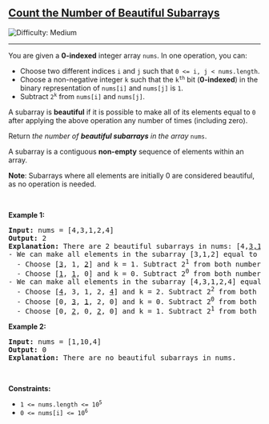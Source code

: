 <h2><a href="https://leetcode.com/problems/count-the-number-of-beautiful-subarrays">Count the Number of Beautiful Subarrays</a></h2> <img src='https://img.shields.io/badge/Difficulty-Medium-orange' alt='Difficulty: Medium' /><hr><p>You are given a <strong>0-indexed</strong> integer array <code>nums</code>. In one operation, you can:</p>

<ul>
	<li>Choose two different indices <code>i</code> and <code>j</code> such that <code>0 &lt;= i, j &lt; nums.length</code>.</li>
	<li>Choose a non-negative integer <code>k</code> such that the <code>k<sup>th</sup></code> bit (<strong>0-indexed</strong>) in the binary representation of <code>nums[i]</code> and <code>nums[j]</code> is <code>1</code>.</li>
	<li>Subtract <code>2<sup>k</sup></code> from <code>nums[i]</code> and <code>nums[j]</code>.</li>
</ul>

<p>A subarray is <strong>beautiful</strong> if it is possible to make all of its elements equal to <code>0</code> after applying the above operation any number of times (including zero).</p>

<p>Return <em>the number of <strong>beautiful subarrays</strong> in the array</em> <code>nums</code>.</p>

<p>A subarray is a contiguous <strong>non-empty</strong> sequence of elements within an array.</p>

<p><strong>Note</strong>: Subarrays where all elements are initially 0 are considered beautiful, as no operation is needed.</p>

<p>&nbsp;</p>
<p><strong class="example">Example 1:</strong></p>

<pre>
<strong>Input:</strong> nums = [4,3,1,2,4]
<strong>Output:</strong> 2
<strong>Explanation:</strong> There are 2 beautiful subarrays in nums: [4,<u>3,1,2</u>,4] and [<u>4,3,1,2,4</u>].
- We can make all elements in the subarray [3,1,2] equal to 0 in the following way:
  - Choose [<u>3</u>, 1, <u>2</u>] and k = 1. Subtract 2<sup>1</sup> from both numbers. The subarray becomes [1, 1, 0].
  - Choose [<u>1</u>, <u>1</u>, 0] and k = 0. Subtract 2<sup>0</sup> from both numbers. The subarray becomes [0, 0, 0].
- We can make all elements in the subarray [4,3,1,2,4] equal to 0 in the following way:
  - Choose [<u>4</u>, 3, 1, 2, <u>4</u>] and k = 2. Subtract 2<sup>2</sup> from both numbers. The subarray becomes [0, 3, 1, 2, 0].
  - Choose [0, <u>3</u>, <u>1</u>, 2, 0] and k = 0. Subtract 2<sup>0</sup> from both numbers. The subarray becomes [0, 2, 0, 2, 0].
  - Choose [0, <u>2</u>, 0, <u>2</u>, 0] and k = 1. Subtract 2<sup>1</sup> from both numbers. The subarray becomes [0, 0, 0, 0, 0].
</pre>

<p><strong class="example">Example 2:</strong></p>

<pre>
<strong>Input:</strong> nums = [1,10,4]
<strong>Output:</strong> 0
<strong>Explanation:</strong> There are no beautiful subarrays in nums.
</pre>

<p>&nbsp;</p>
<p><strong>Constraints:</strong></p>

<ul>
	<li><code>1 &lt;= nums.length &lt;= 10<sup>5</sup></code></li>
	<li><code>0 &lt;= nums[i] &lt;= 10<sup>6</sup></code></li>
</ul>
